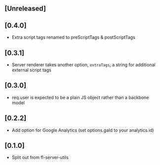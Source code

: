 
## [Unreleased]
  

## [0.4.0]
 - Extra script tags renamed to preScriptTags & postScriptTags

## [0.3.1]
 - Server renderer takes another option, `extraTags`, a string for additional external script tags

## [0.3.0]
 - req.user is expected to be a plain JS object rather than a backbone model

## [0.2.2]
 - Add option for Google Analytics (set options.gaId to your analytics id)

## [0.1.0]
 - Split out from fl-server-utils
